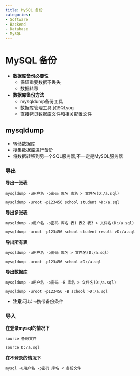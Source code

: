 ```yaml
---
title: MySQL 备份
categories:
- Software
- Backend
- Database
- MySQL
---
```

# MySQL 备份

- **数据库备份必要性**
    - 保证重要数据不丢失
    - 数据转移
- **数据库备份方法**
    - mysqldump备份工具
    - 数据库管理工具,如SQLyog
    - 直接拷贝数据库文件和相关配置文件

## mysqldump

- 转储数据库
- 搜集数据库进行备份
- 将数据转移到另一个SQL服务器,不一定是MySQL服务器

### 导出

**导出一张表**

```mysql
mysqldump -u用户名 -p密码 库名 表名 > 文件名(D:/a.sql)

mysqldump -uroot -p123456 school student >D:/a.sql
```

**导出多张表**

```mysql
mysqldump -u用户名 -p密码 库名 表1 表2 表3 > 文件名(D:/a.sql)

mysqldump -uroot -p123456 school student result >D:/a.sql
```

**导出所有表**

```mysql
mysqldump -u用户名 -p密码 库名 > 文件名(D:/a.sql)

mysqldump -uroot -p123456 school >D:/a.sql
```

**导出数据库**

```mysql
mysqldump -u用户名 -p密码 -B 库名 > 文件名(D:/a.sql)

mysqldump -uroot -p123456 -B school >D:/a.sql
```

- **注意**:可以`-w`携带备份条件

### 导入

**在登录mysql的情况下**

```mysql
source 备份文件

source D:/a.sql
```

**在不登录的情况下**

```shell
mysql -u用户名 -p密码 库名 < 备份文件
```

